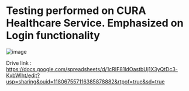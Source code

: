# Testing performed on CURA Healthcare Service. Emphasized on Login functionality

![image](https://github.com/Subharun1999/Software_Testing/assets/132384102/35888e1c-e3d8-48f2-8c39-7acd2749eeae)

Drive link : https://docs.google.com/spreadsheets/d/1cRIF81ldOastbUj1X3yQtDc3-KxbWlht/edit?usp=sharing&ouid=118067557116385878882&rtpof=true&sd=true

